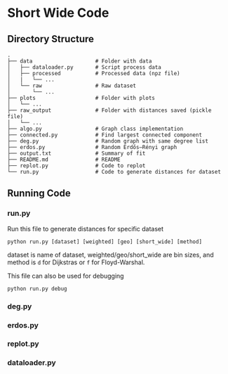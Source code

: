 # Short Wide Code
## Directory Structure
    .
    ├── data                    # Folder with data
    │   ├── dataloader.py       # Script process data
    │   ├── processed           # Processed data (npz file)
    │   |   └── ...
    │   └── raw                 # Raw dataset
    │       └── ...
    ├── plots                   # Folder with plots
    │   └── ... 
    ├── raw_output              # Folder with distances saved (pickle file)
    │   └── ... 
    ├── algo.py                 # Graph class implementation
    ├── connected.py            # Find largest connected component
    ├── deg.py                  # Random graph with same degree list
    ├── erdos.py                # Random Erdős–Rényi graph
    ├── output.txt              # Summary of fit
    ├── README.md               # README
    ├── replot.py               # Code to replot
    └── run.py                  # Code to generate distances for dataset

## Running Code
### run.py
Run this file to generate distances for specific dataset

`python run.py [dataset] [weighted] [geo] [short_wide] [method]`

dataset is name of dataset, weighted/geo/short_wide are bin sizes, and method is `d` for Dijkstras or `f` for Floyd-Warshal.

This file can also be used for debugging

`python run.py debug`

### deg.py
### erdos.py
### replot.py
### dataloader.py

